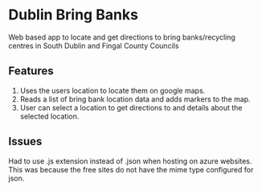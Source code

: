 Dublin Bring Banks
==================
Web based app to locate and get directions to bring banks/recycling centres in South Dublin and Fingal County Councils

Features
--------
1. Uses the users location to locate them on google maps.
2. Reads a list of bring bank location data and adds markers to the map.
3. User can select a location to get directions to and details about the selected location.

Issues
------
Had to use .js extension instead of .json when hosting on azure websites. This was because the free sites do not have the mime
type configured for json.
